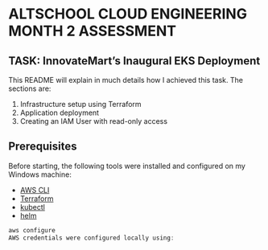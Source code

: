 # ALTSCHOOL CLOUD ENGINEERING MONTH 2 ASSESSMENT

## TASK: InnovateMart’s Inaugural EKS Deployment
  This README will explain in much details how I achieved this task. The sections are:
  1. Infrastructure setup using Terraform
  2. Application deployment
  3. Creating an IAM User with read-only access

## Prerequisites

Before starting, the following tools were installed and configured on my Windows machine:

- [AWS CLI](https://docs.aws.amazon.com/cli/)  
- [Terraform](https://developer.hashicorp.com/terraform/downloads)  
- [kubectl](https://kubernetes.io/docs/tasks/tools/)  
- [helm](https://helm.sh/docs/intro/install/)  

```powershell
aws configure
AWS credentials were configured locally using:


